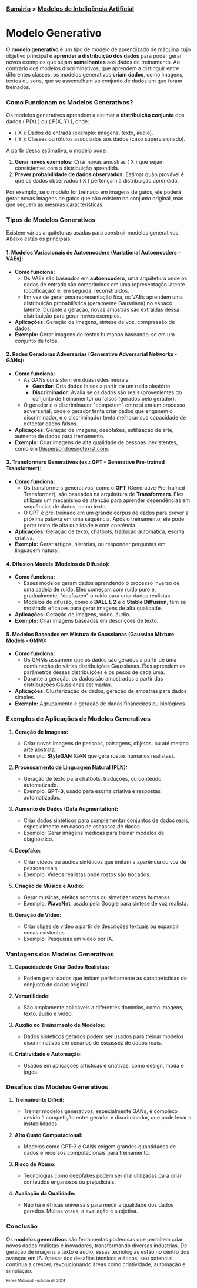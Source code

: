 ### [Sumário](<https://maksoud.github.io/Sumário>) > [Modelos de Inteligência Artificial](<https://maksoud.github.io/Inteligência%20Artificial%20(IA)/Modelos%20de%20Inteligência%20Artificial>)

# Modelo Generativo

O **modelo generativo** é um tipo de modelo de aprendizado de máquina cujo objetivo principal é **aprender a distribuição dos dados** para poder gerar novos exemplos que sejam **semelhantes** aos dados de treinamento. Ao contrário dos modelos discriminativos, que aprendem a distinguir entre diferentes classes, os modelos generativos **criam dados**, como imagens, textos ou sons, que se assemelham ao conjunto de dados em que foram treinados.

### Como Funcionam os Modelos Generativos?

Os modelos generativos aprendem a estimar a **distribuição conjunta** dos dados \( P(X) \) ou \( P(X, Y) \), onde:
- \( X \): Dados de entrada (exemplo: imagens, texto, áudio).
- \( Y \): Classes ou rótulos associados aos dados (caso supervisionado).

A partir dessa estimativa, o modelo pode:
1. **Gerar novos exemplos:** Criar novas amostras \( X \) que sejam consistentes com a distribuição aprendida.
2. **Prever probabilidade de dados observados:** Estimar quão provável é que os dados observados \( X \) pertençam à distribuição aprendida.

Por exemplo, se o modelo for treinado em imagens de gatos, ele poderá gerar novas imagens de gatos que não existem no conjunto original, mas que seguem as mesmas características.

### Tipos de Modelos Generativos

Existem várias arquiteturas usadas para construir modelos generativos. Abaixo estão os principais:

#### 1. **Modelos Variacionais de Autoencoders (Variational Autoencoders - VAEs):**
- **Como funciona:**
  - Os VAEs são baseados em **autoencoders**, uma arquitetura onde os dados de entrada são comprimidos em uma representação latente (codificação) e, em seguida, reconstruídos.
  - Em vez de gerar uma representação fixa, os VAEs aprendem uma distribuição probabilística (geralmente Gaussiana) no espaço latente. Durante a geração, novas amostras são extraídas dessa distribuição para gerar novos exemplos.
- **Aplicações:** Geração de imagens, síntese de voz, compressão de dados.
- **Exemplo:** Gerar imagens de rostos humanos baseando-se em um conjunto de fotos.

#### 2. **Redes Geradoras Adversárias (Generative Adversarial Networks - GANs):**
- **Como funciona:**
  - As GANs consistem em duas redes neurais:
    - **Gerador:** Cria dados falsos a partir de um ruído aleatório.
    - **Discriminador:** Avalia se os dados são reais (provenientes do conjunto de treinamento) ou falsos (gerados pelo gerador).
  - O gerador e o discriminador "competem" entre si em um processo adversarial, onde o gerador tenta criar dados que enganem o discriminador, e o discriminador tenta melhorar sua capacidade de detectar dados falsos.
- **Aplicações:** Geração de imagens, deepfakes, estilização de arte, aumento de dados para treinamento.
- **Exemplo:** Criar imagens de alta qualidade de pessoas inexistentes, como em [thispersondoesnotexist.com](https://thispersondoesnotexist.com).

#### 3. **Transformers Generativos (ex.: GPT - Generative Pre-trained Transformer):**
- **Como funciona:**
  - Os transformers generativos, como o **GPT** (Generative Pre-trained Transformer), são baseados na arquitetura de **Transformers**. Eles utilizam um mecanismo de atenção para aprender dependências em sequências de dados, como texto.
  - O GPT é pré-treinado em um grande corpus de dados para prever a próxima palavra em uma sequência. Após o treinamento, ele pode gerar texto de alta qualidade e com coerência.
- **Aplicações:** Geração de texto, chatbots, tradução automática, escrita criativa.
- **Exemplo:** Gerar artigos, histórias, ou responder perguntas em linguagem natural.

#### 4. **Difusion Models (Modelos de Difusão):**
- **Como funciona:**
  - Esses modelos geram dados aprendendo o processo inverso de uma cadeia de ruído. Eles começam com ruído puro e, gradualmente, "desfazem" o ruído para criar dados realistas.
  - Modelos de difusão, como o **DALL·E 2** e o **Stable Diffusion**, têm se mostrado eficazes para gerar imagens de alta qualidade.
- **Aplicações:** Geração de imagens, vídeo, áudio.
- **Exemplo:** Criar imagens baseadas em descrições de texto.

#### 5. **Modelos Baseados em Mistura de Gaussianas (Gaussian Mixture Models - GMM):**
- **Como funciona:**
  - Os GMMs assumem que os dados são gerados a partir de uma combinação de várias distribuições Gaussianas. Eles aprendem os parâmetros dessas distribuições e os pesos de cada uma.
  - Durante a geração, os dados são amostrados a partir das distribuições Gaussianas estimadas.
- **Aplicações:** Clusterização de dados, geração de amostras para dados simples.
- **Exemplo:** Agrupamento e geração de dados financeiros ou biológicos.

### Exemplos de Aplicações de Modelos Generativos

1. **Geração de Imagens:**
   - Criar novas imagens de pessoas, paisagens, objetos, ou até mesmo arte abstrata.
   - Exemplo: **StyleGAN** (GAN que gera rostos humanos realistas).

2. **Processamento de Linguagem Natural (PLN):**
   - Geração de texto para chatbots, traduções, ou conteúdo automatizado.
   - Exemplo: **GPT-3**, usado para escrita criativa e respostas automatizadas.

3. **Aumento de Dados (Data Augmentation):**
   - Criar dados sintéticos para complementar conjuntos de dados reais, especialmente em casos de escassez de dados.
   - Exemplo: Gerar imagens médicas para treinar modelos de diagnóstico.

4. **Deepfake:**
   - Criar vídeos ou áudios sintéticos que imitam a aparência ou voz de pessoas reais.
   - Exemplo: Vídeos realistas onde rostos são trocados.

5. **Criação de Música e Áudio:**
   - Gerar músicas, efeitos sonoros ou sintetizar vozes humanas.
   - Exemplo: **WaveNet**, usado pela Google para síntese de voz realista.

6. **Geração de Vídeo:**
   - Criar clipes de vídeo a partir de descrições textuais ou expandir cenas existentes.
   - Exemplo: Pesquisas em vídeo por IA.

### Vantagens dos Modelos Generativos

1. **Capacidade de Criar Dados Realistas:**
   - Podem gerar dados que imitam perfeitamente as características do conjunto de dados original.

2. **Versatilidade:**
   - São amplamente aplicáveis a diferentes domínios, como imagens, texto, áudio e vídeo.

3. **Auxílio no Treinamento de Modelos:**
   - Dados sintéticos gerados podem ser usados para treinar modelos discriminativos em cenários de escassez de dados reais.

4. **Criatividade e Automação:**
   - Usados em aplicações artísticas e criativas, como design, moda e jogos.

### Desafios dos Modelos Generativos

1. **Treinamento Difícil:**
   - Treinar modelos generativos, especialmente GANs, é complexo devido à competição entre gerador e discriminador, que pode levar a instabilidades.

2. **Alto Custo Computacional:**
   - Modelos como GPT-3 e GANs exigem grandes quantidades de dados e recursos computacionais para treinamento.

3. **Risco de Abuso:**
   - Tecnologias como deepfakes podem ser mal utilizadas para criar conteúdos enganosos ou prejudiciais.

4. **Avaliação da Qualidade:**
   - Não há métricas universais para medir a qualidade dos dados gerados. Muitas vezes, a avaliação é subjetiva.

### Conclusão

Os **modelos generativos** são ferramentas poderosas que permitem criar novos dados realistas e inovadores, transformando diversas indústrias. De geração de imagens a texto e áudio, essas tecnologias estão no centro dos avanços em IA. Apesar dos desafios técnicos e éticos, seu potencial continua a crescer, revolucionando áreas como criatividade, automação e simulação.

<sup><sub>
Renée Maksoud - outubro de 2024
</sub></sup>